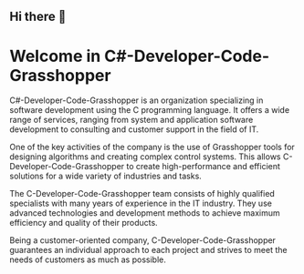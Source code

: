 ## Hi there 👋
# Welcome in C#-Developer-Code-Grasshopper

C#-Developer-Code-Grasshopper is an organization specializing in software development using the C programming language. It offers a wide range of services, ranging from system and application software development to consulting and customer support in the field of IT.

One of the key activities of the company is the use of Grasshopper tools for designing algorithms and creating complex control systems. This allows C-Developer-Code-Grasshopper to create high-performance and efficient solutions for a wide variety of industries and tasks.

The C-Developer-Code-Grasshopper team consists of highly qualified specialists with many years of experience in the IT industry. They use advanced technologies and development methods to achieve maximum efficiency and quality of their products.

Being a customer-oriented company, C-Developer-Code-Grasshopper guarantees an individual approach to each project and strives to meet the needs of customers as much as possible.
